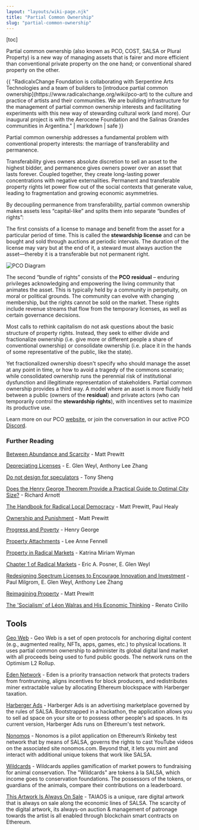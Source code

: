 ```yaml
---
layout: "layouts/wiki-page.njk"
title: "Partial Common Ownership"
slug: "partial-common-ownership"
---
```

[toc]

Partial common ownership (also known as PCO, COST, SALSA or Plural Property) is a new way of managing assets that is fairer and more efficient than conventional private property on the one hand; or conventional shared property on the other.

<div class="html">
<div class="border">
<div class="markdown markdown-sm m-4">{{ "RadicalxChange Foundation is collaborating with Serpentine Arts Technologies and a team of builders to [introduce partial common ownership](https://www.radicalxchange.org/wiki/pco-art) to the culture and practice of artists and their communities. We are building infrastructure for the management of partial common ownership interests and facilitating experiments with this new way of stewarding cultural work (and more). Our inaugural project is with the Aerocene Foundation and the Salinas Grandes communities in Argentina." | markdown | safe }}
</div>
</div>
</div>

Partial common ownership addresses a fundamental problem with conventional property interests: the marriage of transferability and permanence.

Transferability gives owners absolute discretion to sell an asset to the highest bidder, and permanence gives owners power over an asset that lasts forever. Coupled together, they create long-lasting power concentrations with negative externalities. Permanent and transferable property rights let power flow out of the social contexts that generate value, leading to fragmentation and growing economic asymmetries.

By decoupling permanence from transferability, partial common ownership makes assets less “capital-like” and splits them into separate “bundles of rights”:

The first consists of a license to manage and benefit from the asset for a particular period of time. This is called the **stewardship license** and can be bought and sold through auctions at periodic intervals. The duration of the license may vary but at the end of it, a steward must always auction the asset—thereby it is a transferable but not permanent right.

![PCO Diagram](/images/wiki/pco-diagram.png)

The second “bundle of rights” consists of the **PCO residual** – enduring privileges acknowledging and empowering the living community that animates the asset. This is typically held by a community in perpetuity, on moral or political grounds. The community can evolve with changing membership, but the rights cannot be sold on the market. These rights include revenue streams that flow from the temporary licenses, as well as certain governance decisions.

Most calls to rethink capitalism do not ask questions about the basic structure of property rights. Instead, they seek to either divide and fractionalize ownership (i.e. give more or different people a share of conventional ownership) or consolidate ownership (i.e. place it in the hands of some representative of the public, like the state).

Yet fractionalized ownership doesn't specify who should manage the asset at any point in time, or how to avoid a tragedy of the commons scenario; while consolidated ownership runs the perennial risk of institutional dysfunction and illegitimate representation of stakeholders. Partial common ownership provides a third way. A model where an asset is more fluidly held between a public (owners of the **residual**) and private actors (who can temporarily control the **stewardship rights**), with incentives set to maximize its productive use.

Learn more on our PCO [website](https://partialcommonownership.com/), or join the conversation in our active PCO [Discord](https://discord.gg/CjxV954JMT).

### Further Reading

[Between Abundance and Scarcity](/media/blog/between-scarcity-and-abundance/) - Matt Prewitt

[Depreciating Licenses](https://papers.ssrn.com/sol3/papers.cfm?abstract_id=2744810) - E. Glen Weyl, Anthony Lee Zhang

[Do not design for speculators](https://tonysheng.substack.com/p/dont-design-speculators) - Tony Sheng

[Does the Henry George Theorem Provide a Practical Guide to Optimal City Size?](https://onlinelibrary.wiley.com/doi/abs/10.1111/j.1536-7150.2004.00334.x) - Richard Arnott

[The Handbook for Radical Local Democracy](/media/papers/The_Handbook_for_Radical_Local_Democracy.pdf) - Matt Prewitt, Paul Healy

[Ownership and Punishment](/media/papers/ownership-and-punishment.pdf) - Matt Prewitt

[Progress and Poverty](https://en.wikipedia.org/wiki/Progress_and_Poverty) - Henry George

[Property Attachments](https://lawreview.uchicago.edu/publication/property-attachmentss) - Lee Anne Fennell

[Property in Radical Markets](https://lawreview.uchicago.edu/publication/property-radical-marketss) - Katrina Miriam Wyman

[Chapter 1 of Radical Markets](http://assets.press.princeton.edu/chapters/s11222.pdf) - Eric A. Posner, E. Glen Weyl

[Redesigning Spectrum Licenses to Encourage Innovation and Investment](/media/papers/redesigning-spectrum-licenses-to-encourage-innovation-and-investment.pdf) - Paul Milgrom, E. Glen Weyl, Anthony Lee Zhang

[Reimagining Property](https://medium.com/blockchannel/reimagining-property-fbce9d3832a4) - Matt Prewitt

[The 'Socialism' of Léon Walras and His Economic Thinking](https://www.jstor.org/stable/3486110?seq=1#page_scan_tab_contents) - Renato Cirillo

## Tools

[Geo Web](https://geoweb.land/) - Geo Web is a set of open protocols for anchoring digital content (e.g., augmented reality, NFTs, apps, games, etc.) to physical locations. It uses partial common ownership to administer its global digital land market with all proceeds being used to fund public goods. The network runs on the Optimism L2 Rollup.

[Eden Network](https://www.edennetwork.io/) - Eden is a priority transaction network that protects traders from frontrunning, aligns incentives for block producers, and redistributes miner extractable value by allocating Ethereum blockspace with Harberger taxation.

[Harberger Ads](https://hads.xyz/) - Harberger Ads is an advertising marketplace governed by the rules of SALSA. Bootstrapped in a hackathon, the application allows you to sell ad space on your site or to possess other people's ad spaces. In its current version, Harberger Ads runs on Ethereum's test network.

[Nonomos](https://nonomos.com/) - Nonomos is a pilot application on Ethereum’s Rinkeby test network that by means of SALSA, governs the rights to cast YouTube videos on the associated site nonomos.com. Beyond that, it lets you mint and interact with additional unique tokens that work like SALSA.

[Wildcards](https://wildcards.world/) - Wildcards applies gamification of market powers to fundraising for animal conservation. The "Wildcards" are tokens à la SALSA, which income goes to conservation foundations. The possessors of the tokens, or guardians of the animals, compare their contributions on a leaderboard.

[This Artwork Is Always On Sale](https://thisartworkisalwaysonsale.com/) - TAIAOS is a unique, rare digital artwork that is always on sale along the economic lines of SALSA. The scarcity of the digital artwork, its always-on auction & management of patronage towards the artist is all enabled through blockchain smart contracts on Ethereum.